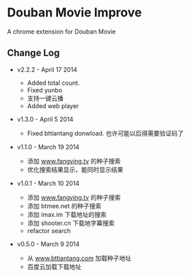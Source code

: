 # Douban Movie Improve

A chrome extension for Douban Movie

## Change Log

- v2.2.2 - April 17 2014
    - Added total count.
    - Fixed yunbo
    - 支持一键云播
    - Added web player

- v1.3.0 - April 5 2014
    - Fixed bttiantang donwload. 也许可能以后得需要验证码了

- v1.1.0 - March 19 2014
    - 添加 www.fangying.tv 的种子搜索
    - 优化搜索结果显示，能同时显示结果

- v1.0.1 - March 10 2014
    - 添加 www.fangying.tv 的种子搜索
    - 添加 btmee.net 的种子搜索
    - 添加 imax.im 下载地址的搜索
    - 添加 shooter.cn 下载地字幕搜索
    - refactor search

- v0.5.0 - March 9 2014
    - 从 www.bttiantang.com 加载种子地址
    - 百度云加载下载地址
